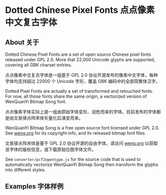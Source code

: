 # Dotted Chinese Pixel Fonts 点点像素中文复古字体

## About 关于

Dotted Chinese Pixel Fonts are a set of open source Chinese pixel
fonts released under GPL 2.0. More that 22,000 Unicode glyphs are
supported, covering all GBK charset entries.

点点像素中文复古字体是一组基于 GPL 2.0 协议开源发布的像素中文字体，每种字体均支持超过 22000 个 Unicode 字形，覆盖 GBK 编码中的全部简繁体汉字。

Dotted Pixel Fonts are actually a set of transformed and retouched
fonts. For now, all those fonts share the same origin, a vectorized
version of WenQuanYi Bitmap Song font.

点点像素字体实际上是一组由原始字体变形、润色而来的字体。目前发布的字体都是由文泉驿点阵宋体矢量化后演变而来。

WenQuanYi Bitmap Song is a free open source font licensed under GPL
2.0. See [wenq.org](http://wenq.org/) for its copyright info, and its
released bitmap font files.

文泉驿点阵宋体是基于 GPL 2.0 协议开源的自由字体。请访问 [wenq.org](http://wenq.org/) 以获取该字体的版权信息，或下载原始位图字体文件。

See `converter/pcf2opentype.js` for the source code that is used to
automatically vectorize WenQuanYi Bitmap Song then transform the
glyphs into different styles.

## Examples 字体样例

